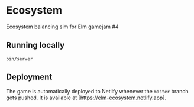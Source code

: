 # Ecosystem

Ecosystem balancing sim for Elm gamejam #4

## Running locally

```
bin/server
```

## Deployment

The game is automatically deployed to Netlify whenever the `master` branch gets
pushed. It is available at [https://elm-ecosystem.netlify.app].

[https://elm-ecosystem.netlify.app]: https://elm-ecosystem.netlify.app
